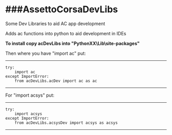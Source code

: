 ###AssettoCorsaDevLibs
===================

Some Dev Libraries to aid AC app development 

Adds ac functions into python to aid development in IDEs



**To install copy acDevLibs into "PythonXX\Lib\site-packages\"**



Then where you have "import ac" put:
***
	try:
		import ac	
	except ImportError:
		from acDevLibs.acDev import ac as ac
***


	
For "import acsys" put:
***
	try:	
		import acsys	
	except ImportError:
		from acDevLibs.acsysDev import acsys as acsys
***
